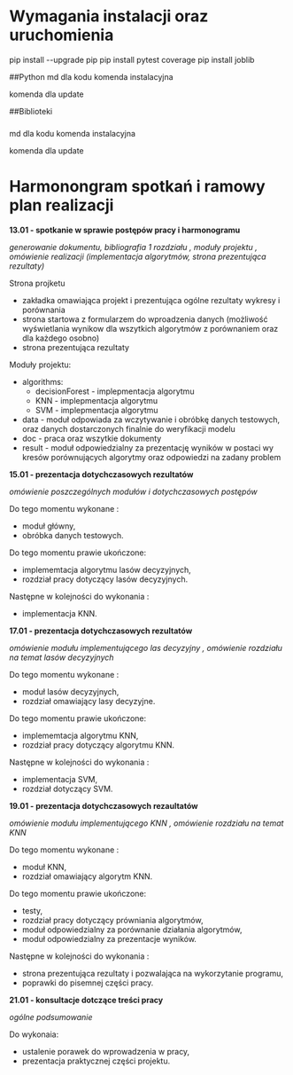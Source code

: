 # Wymagania instalacji oraz uruchomienia

pip install --upgrade pip
pip install pytest coverage
pip install joblib

##Python
md dla kodu 
komenda instalacyjna 

komenda dla update 

##Biblioteki 
###
md dla kodu 
komenda instalacyjna 

komenda dla update 



# Harmonongram spotkań i ramowy plan realizacji

**13.01 - spotkanie w sprawie postępów pracy i harmonogramu**

_generowanie dokumentu, bibliografia 1 rozdziału  , moduły projektu , omówienie realizacji (implementacja algorytmów, strona prezentująca rezultaty)_

Strona projketu

- zakładka omawiająca projekt i prezentująca ogólne rezultaty wykresy i porównania
- strona startowa z formularzem do wproadzenia danych (możliwość wyświetlania wynikow dla wszytkich algorytmów z porównaniem oraz dla każdego osobno)
- strona prezentująca rezultaty 

Moduły projektu:
 - algorithms:
   - decisionForest - implepmentacja algorytmu
   - KNN  - implepmentacja algorytmu
   - SVM  - implepmentacja algorytmu
 - data - moduł odpowiada za wczytywanie i obróbkę danych testowych, oraz danych dostarczonych finalnie do weryfikacji modelu
 - doc - praca oraz wszytkie dokumenty
 - result - moduł odpowiedzialny za prezentację wyników w postaci wy
kresów porównujących algorytmy oraz odpowiedzi na zadany problem

**15.01 - prezentacja dotychczasowych rezultatów**

_omówienie poszczególnych modułów i dotychczasowych postępów_

Do tego momentu wykonane :
 - moduł główny,
 - obróbka danych testowych.
 
Do tego momentu prawie ukończone:
- implememtacja algorytmu lasów decyzyjnych,
- rozdział pracy dotyczący lasów decyzyjnych.

Następne w kolejności do wykonania :
- implementacja KNN.

**17.01 - prezentacja dotychczasowych rezultatów**

_omówienie modułu implementującego las decyzyjny , omówienie rozdziału na temat lasów decyzyjnych_

Do tego momentu wykonane :
- moduł lasów decyzyjnych,
- rozdział omawiający lasy decyzyjne.

Do tego momentu prawie ukończone:
- implememtacja algorytmu KNN,
- rozdział pracy dotyczący algorytmu KNN.

Następne w kolejności do wykonania :
- implementacja SVM,
- rozdział dotyczący SVM.

**19.01 - prezentacja dotychczasowych rezaultatów**

_omówienie modułu implementującego KNN , omówienie rozdziału na temat KNN_

Do tego momentu wykonane :
- moduł KNN,
- rozdział omawiający algorytm KNN.

Do tego momentu prawie ukończone:
- testy,
- rozdział pracy dotyczący prówniania algorytmów,
- moduł odpowiedzialny za porównanie działania algorytmów,
- moduł odpowiedzialny za prezentacje wyników.

Następne w kolejności do wykonania :
- strona prezentująca rezultaty i pozwalająca na wykorzytanie programu,
- poprawki do pisemnej części pracy.

**21.01 - konsultacje dotczące treści pracy**

_ogólne podsumowanie_

Do wykonaia:
- ustalenie porawek do wprowadzenia w pracy,
- prezentacja praktycznej części projektu.

